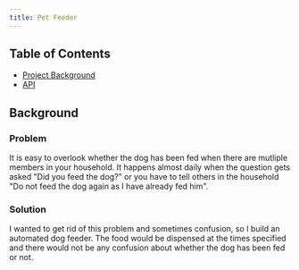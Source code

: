 ```yaml
---
title: Pet Feeder
---
```


## Table of Contents

* [Project Background](#background)
* [API](/petfeeder/api)

## Background

### Problem

It is easy to overlook whether the dog has been fed when there are mutliple members in your 
household. It happens almost daily when the question gets asked "Did you feed the dog?" or 
you have to tell others in the household "Do not feed the dog again as I have already 
fed him". 

### Solution 

I wanted to get rid of this problem and sometimes confusion, so I build an automated 
dog feeder. The food would be dispensed at the times specified and there would not be any 
confusion about whether the dog has been fed or not.
